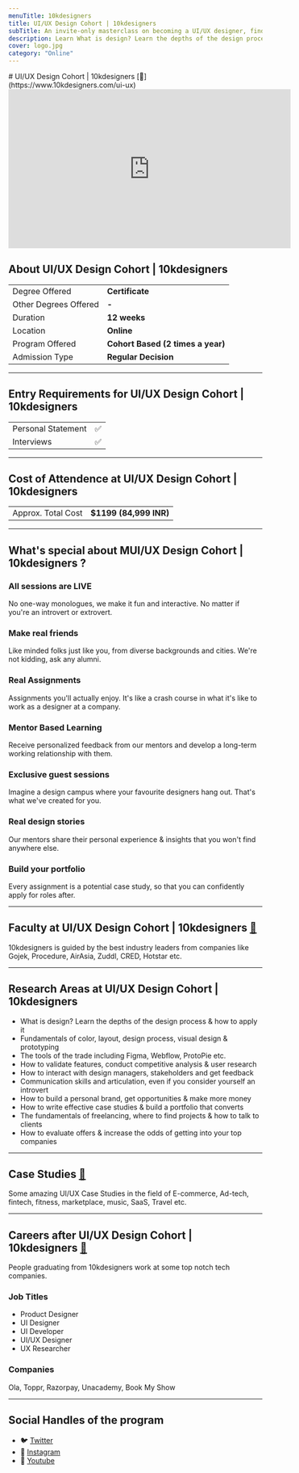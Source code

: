 ```yaml
---
menuTitle: 10kdesigners
title: UI/UX Design Cohort | 10kdesigners
subTitle: An invite-only masterclass on becoming a UI/UX designer, finding new opportunities for growth and kickstarting your career.
description: Learn What is design? Learn the depths of the design process & how to apply it Fundamentals of color, layout, design process, visual design & prototyping The tools of the trade including Figma, Webflow, ProtoPie etc. How to validate features, conduct competitive analysis & user research
cover: logo.jpg
category: "Online"
---
```


<div id="hcde"></div>
# UI/UX Design Cohort | 10kdesigners [🔗](https://www.10kdesigners.com/ui-ux)
<iframe width="560" height="315" src="https://www.youtube.com/embed/m-76gQllO0A" frameborder="0" allow="accelerometer; autoplay; clipboard-write; encrypted-media; gyroscope; picture-in-picture" allowfullscreen></iframe>

## About UI/UX Design Cohort | 10kdesigners 

|   |   |
|---|---|
| Degree Offered |  **Certificate** |
| Other Degrees Offered| **-**|
| Duration       | **12 weeks**                      |
| Location       | **Online**          |
| Program Offered| **Cohort Based (2 times a year)**|
|Admission Type| **Regular Decision** |

---

## Entry Requirements for UI/UX Design Cohort | 10kdesigners 

|   |   |
|---|---|
| Personal Statement       | ✅          |
|Interviews| ✅ |

---

## Cost of Attendence at UI/UX Design Cohort | 10kdesigners 

|   |   |
|---|---|
|Approx. Total Cost| **$1199 (84,999 INR)**|

---


## What's special about MUI/UX Design Cohort | 10kdesigners ?

### All sessions are LIVE
No one-way monologues, we make it fun and interactive. No matter if you're an introvert or extrovert.


### Make real friends
Like minded folks just like you, from diverse backgrounds and cities. We're not kidding, ask any alumni.

### Real Assignments
Assignments you'll actually enjoy. It's like a crash course in what it's like to work as a designer at a company.

### Mentor Based Learning
Receive personalized feedback from our mentors and develop a long-term working relationship with them.

### Exclusive guest sessions
Imagine a design campus where your favourite designers hang out. That's what we've created for you.

### Real design stories
Our mentors share their personal experience & insights that you won't find anywhere else.

### Build your portfolio
Every assignment is a potential case study, so that you can confidently apply for roles after.

---


## Faculty at UI/UX Design Cohort | 10kdesigners  [🔗](https://www.10kdesigners.com/members) 

10kdesigners is guided by the best industry leaders from companies like Gojek, Procedure, AirAsia, Zuddl, CRED, Hotstar etc.

---

## Research Areas at UI/UX Design Cohort | 10kdesigners 
* What is design? Learn the depths of the design process & how to apply it
* Fundamentals of color, layout, design process, visual design & prototyping
* The tools of the trade including Figma, Webflow, ProtoPie etc.
* How to validate features, conduct competitive analysis & user research
* How to interact with design managers, stakeholders and get feedback
* Communication skills and articulation, even if you consider yourself an introvert
* How to build a personal brand, get opportunities & make more money
* How to write effective case studies & build a portfolio that converts
* The fundamentals of freelancing, where to find projects & how to talk to clients
* How to evaluate offers & increase the odds of getting into your top companies

---

## Case Studies [🔗](https://www.10kdesigners.com/case-studies)
Some amazing UI/UX Case Studies in the field of E-commerce, Ad-tech, fintech, fitness, marketplace, music, SaaS, Travel etc.

---

## Careers after UI/UX Design Cohort | 10kdesigners [🔗](https://www.10kdesigners.com/alumni-mentors)
People graduating from 10kdesigners work at some top notch tech companies. 


### Job Titles
* Product Designer
* UI Designer
* UI Developer
* UI/UX Designer
* UX Researcher

### Companies 
Ola, Toppr, Razorpay, Unacademy, Book My Show 

---
## Social Handles of the program

* 🐦  [Twitter ](https://twitter.com/10kdesigners)  
* 💢  [Instagram ](https://www.instagram.com/10kdesigners/?hl=en) 
* 🛑  [Youtube](https://www.youtube.com/ABNUX)








